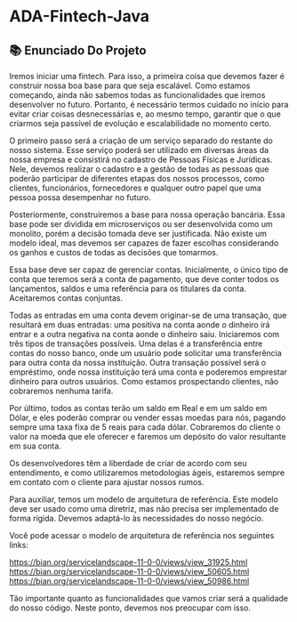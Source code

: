 # ADA-Fintech-Java

## 📚 Enunciado Do Projeto

Iremos iniciar uma fintech. Para isso, a primeira coisa que devemos fazer é construir nossa boa base para que seja escalável. Como estamos começando, ainda não sabemos todas as funcionalidades que iremos desenvolver no futuro. Portanto, é necessário termos cuidado no início para evitar criar coisas desnecessárias e, ao mesmo tempo, garantir que o que criarmos seja passível de evolução e escalabilidade no momento certo.

O primeiro passo será a criação de um serviço separado do restante do nosso sistema. Esse serviço poderá ser utilizado em diversas áreas da nossa empresa e consistirá no cadastro de Pessoas Físicas e Jurídicas. Nele, devemos realizar o cadastro e a gestão de todas as pessoas que poderão participar de diferentes etapas dos nossos processos, como clientes, funcionários, fornecedores e qualquer outro papel que uma pessoa possa desempenhar no futuro.

Posteriormente, construiremos a base para nossa operação bancária. Essa base pode ser dividida em microserviços ou ser desenvolvida como um monolito, porém a decisão tomada deve ser justificada. Não existe um modelo ideal, mas devemos ser capazes de fazer escolhas considerando os ganhos e custos de todas as decisões que tomarmos.

Essa base deve ser capaz de gerenciar contas. Inicialmente, o único tipo de conta que teremos será a conta de pagamento, que deve conter todos os lançamentos, saldos e uma referência para os titulares da conta. Aceitaremos contas conjuntas.

Todas as entradas em uma conta devem originar-se de uma transação, que resultará em duas entradas: uma positiva na conta aonde o dinheiro irá entrar e a outra negativa na conta aonde o dinheiro saiu. Iniciaremos com três tipos de transações possíveis. Uma delas é a transferência entre contas do nosso banco, onde um usuário pode solicitar uma transferência para outra conta da nossa instituição. Outra transação possível será o empréstimo, onde nossa instituição terá uma conta e poderemos emprestar dinheiro para outros usuários. Como estamos prospectando clientes, não cobraremos nenhuma tarifa.

Por último, todos as contas terão um saldo em Real e em um saldo em Dólar, e eles poderão comprar ou vender essas moedas para nós, pagando sempre uma taxa fixa de 5 reais para cada dólar. Cobraremos do cliente o valor na moeda que ele oferecer e faremos um depósito do valor resultante em sua conta.

Os desenvolvedores têm a liberdade de criar de acordo com seu entendimento, e como utilizaremos metodologias ágeis, estaremos sempre em contato com o cliente para ajustar nossos rumos.

Para auxiliar, temos um modelo de arquitetura de referência. Este modelo deve ser usado como uma diretriz, mas não precisa ser implementado de forma rígida. Devemos adaptá-lo às necessidades do nosso negócio.

Você pode acessar o modelo de arquitetura de referência nos seguintes links:

https://bian.org/servicelandscape-11-0-0/views/view_31925.html
https://bian.org/servicelandscape-11-0-0/views/view_50605.html
https://bian.org/servicelandscape-11-0-0/views/view_50986.html

Tão importante quanto as funcionalidades que vamos criar será a qualidade do nosso código. Neste ponto, devemos nos preocupar com isso.
